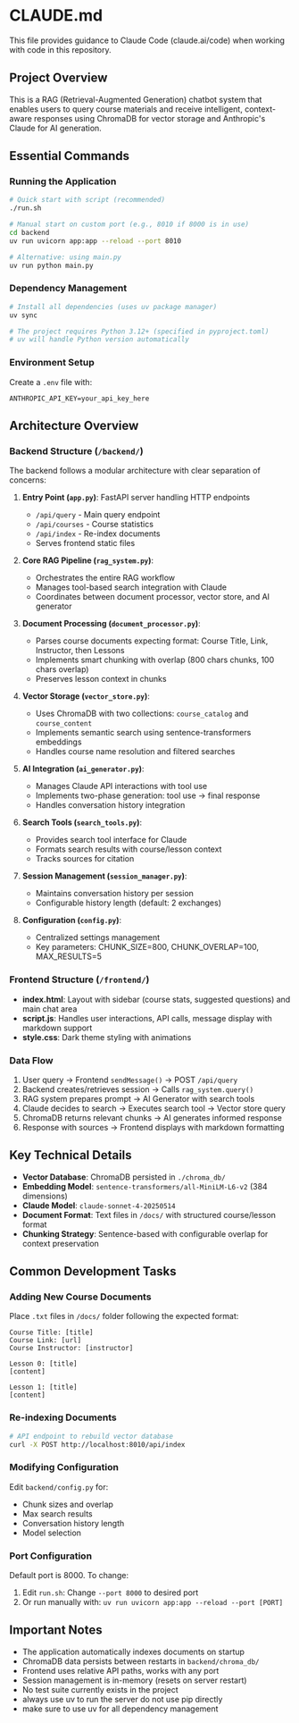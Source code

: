 # CLAUDE.md

This file provides guidance to Claude Code (claude.ai/code) when working with code in this repository.

## Project Overview

This is a RAG (Retrieval-Augmented Generation) chatbot system that enables users to query course materials and receive intelligent, context-aware responses using ChromaDB for vector storage and Anthropic's Claude for AI generation.

## Essential Commands

### Running the Application

```bash
# Quick start with script (recommended)
./run.sh

# Manual start on custom port (e.g., 8010 if 8000 is in use)
cd backend
uv run uvicorn app:app --reload --port 8010

# Alternative: using main.py
uv run python main.py
```

### Dependency Management

```bash
# Install all dependencies (uses uv package manager)
uv sync

# The project requires Python 3.12+ (specified in pyproject.toml)
# uv will handle Python version automatically
```

### Environment Setup

Create a `.env` file with:
```
ANTHROPIC_API_KEY=your_api_key_here
```

## Architecture Overview

### Backend Structure (`/backend/`)

The backend follows a modular architecture with clear separation of concerns:

1. **Entry Point (`app.py`)**: FastAPI server handling HTTP endpoints
   - `/api/query` - Main query endpoint
   - `/api/courses` - Course statistics
   - `/api/index` - Re-index documents
   - Serves frontend static files

2. **Core RAG Pipeline (`rag_system.py`)**: 
   - Orchestrates the entire RAG workflow
   - Manages tool-based search integration with Claude
   - Coordinates between document processor, vector store, and AI generator

3. **Document Processing (`document_processor.py`)**:
   - Parses course documents expecting format: Course Title, Link, Instructor, then Lessons
   - Implements smart chunking with overlap (800 chars chunks, 100 chars overlap)
   - Preserves lesson context in chunks

4. **Vector Storage (`vector_store.py`)**:
   - Uses ChromaDB with two collections: `course_catalog` and `course_content`
   - Implements semantic search using sentence-transformers embeddings
   - Handles course name resolution and filtered searches

5. **AI Integration (`ai_generator.py`)**:
   - Manages Claude API interactions with tool use
   - Implements two-phase generation: tool use → final response
   - Handles conversation history integration

6. **Search Tools (`search_tools.py`)**:
   - Provides search tool interface for Claude
   - Formats search results with course/lesson context
   - Tracks sources for citation

7. **Session Management (`session_manager.py`)**:
   - Maintains conversation history per session
   - Configurable history length (default: 2 exchanges)

8. **Configuration (`config.py`)**:
   - Centralized settings management
   - Key parameters: CHUNK_SIZE=800, CHUNK_OVERLAP=100, MAX_RESULTS=5

### Frontend Structure (`/frontend/`)

- **index.html**: Layout with sidebar (course stats, suggested questions) and main chat area
- **script.js**: Handles user interactions, API calls, message display with markdown support
- **style.css**: Dark theme styling with animations

### Data Flow

1. User query → Frontend `sendMessage()` → POST `/api/query`
2. Backend creates/retrieves session → Calls `rag_system.query()`
3. RAG system prepares prompt → AI Generator with search tools
4. Claude decides to search → Executes search tool → Vector store query
5. ChromaDB returns relevant chunks → AI generates informed response
6. Response with sources → Frontend displays with markdown formatting

## Key Technical Details

- **Vector Database**: ChromaDB persisted in `./chroma_db/`
- **Embedding Model**: `sentence-transformers/all-MiniLM-L6-v2` (384 dimensions)
- **Claude Model**: `claude-sonnet-4-20250514`
- **Document Format**: Text files in `/docs/` with structured course/lesson format
- **Chunking Strategy**: Sentence-based with configurable overlap for context preservation

## Common Development Tasks

### Adding New Course Documents
Place `.txt` files in `/docs/` folder following the expected format:
```
Course Title: [title]
Course Link: [url]
Course Instructor: [instructor]

Lesson 0: [title]
[content]

Lesson 1: [title]
[content]
```

### Re-indexing Documents
```bash
# API endpoint to rebuild vector database
curl -X POST http://localhost:8010/api/index
```

### Modifying Configuration
Edit `backend/config.py` for:
- Chunk sizes and overlap
- Max search results
- Conversation history length
- Model selection

### Port Configuration
Default port is 8000. To change:
1. Edit `run.sh`: Change `--port 8000` to desired port
2. Or run manually with: `uv run uvicorn app:app --reload --port [PORT]`

## Important Notes

- The application automatically indexes documents on startup
- ChromaDB data persists between restarts in `backend/chroma_db/`
- Frontend uses relative API paths, works with any port
- Session management is in-memory (resets on server restart)
- No test suite currently exists in the project
- always use uv to run the server do not use pip directly
- make sure to use uv for all dependency management